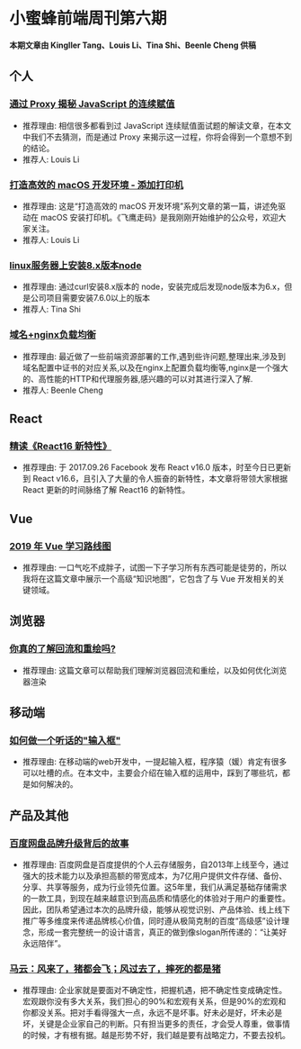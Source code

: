 # 小蜜蜂前端周刊第六期

**本期文章由 Kingller Tang、Louis Li、Tina Shi、Beenle Cheng 供稿**

## 个人

### [通过 Proxy 揭秘 JavaScript 的连续赋值](https://mp.weixin.qq.com/s/OXy8-HB63K5DTozlCIPDeg)

+ 推荐理由: 相信很多都看到过 JavaScript 连续赋值面试题的解读文章，在本文中我们不去猜测，而是通过 Proxy 来揭示这一过程，你将会得到一个意想不到的结论。
+ 推荐人: Louis Li

### [打造高效的 macOS 开发环境 - 添加打印机](https://mp.weixin.qq.com/s/ceXpPWbHHwO8rw88xB7zYg)

+ 推荐理由: 这是“打造高效的 macOS 开发环境”系列文章的第一篇，讲述免驱动在 macOS 安装打印机。《飞鹰走码》是我刚刚开始维护的公众号，欢迎大家关注。
+ 推荐人: Louis Li

### [linux服务器上安装8.x版本node](https://xue5602.github.io/2018/12/10/linux%E6%9C%8D%E5%8A%A1%E5%99%A8%E4%B8%8A%E5%AE%89%E8%A3%858.x%E7%89%88%E6%9C%ACnode/)

+ 推荐理由: 通过curl安装8.x版本的 node，安装完成后发现node版本为6.x，但是公司项目需要安装7.6.0以上的版本
+ 推荐人: Tina Shi

### [域名+nginx负载均衡](https://beenle-xiaojie.github.io/2018/12/14/slb/)

+ 推荐理由: 最近做了一些前端资源部署的工作,遇到些许问题,整理出来,涉及到域名配置中证书的对应关系,以及在nginx上配置负载均衡等,nginx是一个强大的、高性能的HTTP和代理服务器,感兴趣的可以对其进行深入了解.
+ 推荐人: Beenle Cheng

## React

### [精读《React16 新特性》](https://zhuanlan.zhihu.com/p/52016989)

+ 推荐理由: 于 2017.09.26 Facebook 发布 React v16.0 版本，时至今日已更新到 React v16.6，且引入了大量的令人振奋的新特性，本文章将带领大家根据 React 更新的时间脉络了解 React16 的新特性。

## Vue

### [2019 年 Vue 学习路线图](https://www.infoq.cn/article/9XymmTqu*4QwahqikMka)

+ 推荐理由: 一口气吃不成胖子，试图一下子学习所有东西可能是徒劳的，所以我将在这篇文章中展示一个高级“知识地图”，它包含了与 Vue 开发相关的关键领域。

## 浏览器

### [你真的了解回流和重绘吗?](https://mp.weixin.qq.com/s/MdY0hIMVE73SEQ2CSU9mbQ)
+ 推荐理由: 这篇文章可以帮助我们理解浏览器回流和重绘，以及如何优化浏览器渲染

## 移动端

### [如何做一个听话的"输入框"](https://mp.weixin.qq.com/s?__biz=MzI1ODE4NzE1Nw==&mid=2247487220&idx=1&sn=53598687ddf629f7b25ed75ccbaf4f0d&chksm=ea0d440edd7acd183b843820a62c37e5faacebe3743b88e05c257f0b9dd1f57e8e7664298a42&mpshare=1&scene=1&srcid=&rd2werd=1#wechat_redirect)

+ 推荐理由: 在移动端的web开发中，一提起输入框，程序猿（媛）肯定有很多可以吐槽的点。在本文中，主要会介绍在输入框的运用中，踩到了哪些坑，都是如何解决的。

## 产品及其他

### [百度网盘品牌升级背后的故事](http://mux.baidu.com/915)

+ 推荐理由: 百度网盘是百度提供的个人云存储服务，自2013年上线至今，通过强大的技术能力以及承担高额的带宽成本，为7亿用户提供文件存储、备份、分享、共享等服务，成为行业领先位置。这5年里，我们从满足基础存储需求的一款工具，到现在越来越意识到高品质和情感化的体验对于用户的重要性。因此，团队希望通过本次的品牌升级，能够从视觉识别、产品体验、线上线下推广等多维度来传递品牌核心价值，同时遵从极简克制的百度“高级感”设计理念，形成一套完整统一的设计语言，真正的做到像slogan所传递的：“让美好永远陪伴”。

### [马云：风来了，猪都会飞；风过去了，摔死的都是猪](https://mp.weixin.qq.com/s?__biz=MzIxNTAzNzU0Ng==&mid=2654614765&idx=1&sn=4c278e6226c6f160fbbabfd15b991203)

+ 推荐理由: 企业家就是要面对不确定性，把握机遇，把不确定性变成确定性。宏观跟你没有多大关系，我们担心的90%和宏观有关系，但是90%的宏观和你都没关系。把对手看得强大一点，永远不是坏事。好未必是好，坏未必是坏，关键是企业家自己的判断。只有担当更多的责任，才会受人尊重，做事情的时候，才有根有据。越是形势不好，我们越是要有战略定力，不要去投机。